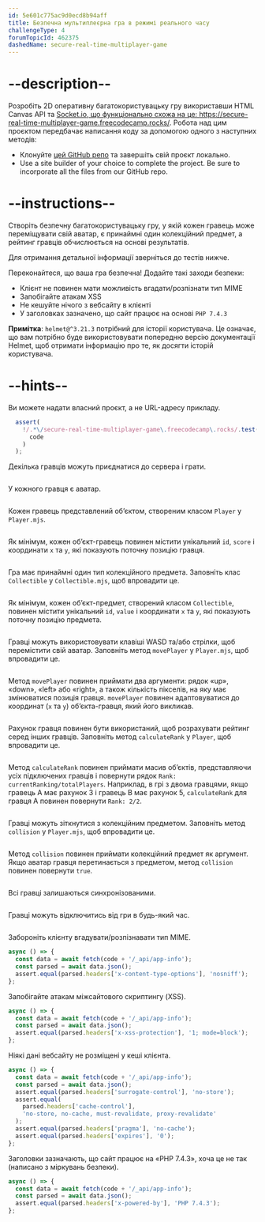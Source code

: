 ```yaml
---
id: 5e601c775ac9d0ecd8b94aff
title: Безпечна мультиплеєрна гра в режимі реального часу
challengeType: 4
forumTopicId: 462375
dashedName: secure-real-time-multiplayer-game
---
```


# --description--

Розробіть 2D оперативну багатокористувацьку гру використавши HTML Canvas API та <a href="https://secure-real-time-multiplayer-game.freecodecamp.rocks/" target="_blank" rel="noopener noreferrer nofollow">Socket.io, що функціонально схожа на це: https://secure-real-time-multiplayer-game.freecodecamp.rocks/</a>. Робота над цим проєктом передбачає написання коду за допомогою одного з наступних методів:

-   Клонуйте <a href="https://github.com/freeCodeCamp/boilerplate-project-secure-real-time-multiplayer-game/" target="_blank" rel="noopener noreferrer nofollow">цей GitHub репо</a> та завершіть свій проєкт локально.
-   Use a site builder of your choice to complete the project. Be sure to incorporate all the files from our GitHub repo.

# --instructions--

Створіть безпечну багатокористувацьку гру, у якій кожен гравець може переміщувати свій аватар, є принаймні один колекційний предмет, а рейтинг гравців обчислюється на основі результатів.

Для отримання детальної інформації зверніться до тестів нижче.

Переконайтеся, що ваша гра безпечна! Додайте такі заходи безпеки:

- Клієнт не повинен мати можливість вгадати/розпізнати тип MIME
- Запобігайте атакам XSS
- Не кешуйте нічого з вебсайту в клієнті
- У заголовках зазначено, що сайт працює на основі `PHP 7.4.3`

**Примітка**: `helmet@^3.21.3` потрібний для історії користувача. Це означає, що вам потрібно буде використовувати попередню версію документації Helmet, щоб отримати інформацію про те, як досягти історій користувача.

# --hints--

Ви можете надати власний проєкт, а не URL-адресу прикладу.

```js
  assert(
    !/.*\/secure-real-time-multiplayer-game\.freecodecamp\.rocks/.test(
      code
    )
  );
```

Декілька гравців можуть приєднатися до сервера і грати.

```js

```

У кожного гравця є аватар.

```js

```

Кожен гравець представлений об’єктом, створеним класом `Player` у `Player.mjs`.

```js

```

Як мінімум, кожен об’єкт-гравець повинен містити унікальний `id`, `score` і координати `x` та `y`, які показують поточну позицію гравця.

```js

```

Гра має принаймні один тип колекційного предмета. Заповніть клас `Collectible` у `Collectible.mjs`, щоб впровадити це.

```js

```

Як мінімум, кожен об’єкт-предмет, створений класом `Collectible`, повинен містити унікальний `id`, `value` і координати `x` та `y`, які показують поточну позицію предмета.

```js

```

Гравці можуть використовувати клавіші WASD та/або стрілки, щоб перемістити свій аватар. Заповніть метод `movePlayer` у `Player.mjs`, щоб впровадити це.

```js

```

Метод `movePlayer` повинен приймати два аргументи: рядок «up», «down», «left» або «right», а також кількість пікселів, на яку має змінюватися позиція гравця. `movePlayer` повинен адаптовуватися до координат (`x` та `y`) об’єкта-гравця, який його викликав.

```js

```

Рахунок гравця повинен бути використаний, щоб розрахувати рейтинг серед інших гравців. Заповніть метод `calculateRank` у `Player`, щоб впровадити це.

```js

```

Метод `calculateRank` повинен приймати масив об’єктів, представляючи усіх підключених гравців і повернути рядок `Rank: currentRanking/totalPlayers`. Наприклад, в грі з двома гравцями, якщо гравець А має рахунок 3 і гравець В має рахунок 5, `calculateRank` для гравця A повинен повернути `Rank: 2/2`.

```js

```

Гравці можуть зіткнутися з колекційним предметом. Заповніть метод `collision` у `Player.mjs`, щоб впровадити це.

```js

```

Метод `collision` повинен приймати колекційний предмет як аргумент. Якщо аватар гравця перетинається з предметом, метод `collision` повинен повернути `true`.

```js

```

Всі гравці залишаються синхронізованими.

```js

```

Гравці можуть відключитись від гри в будь-який час.

```js

```

Забороніть клієнту вгадувати/розпізнавати тип MIME.

```js
async () => {
  const data = await fetch(code + '/_api/app-info');
  const parsed = await data.json();
  assert.equal(parsed.headers['x-content-type-options'], 'nosniff');
};
```

Запобігайте атакам міжсайтового скриптингу (XSS).

```js
async () => {
  const data = await fetch(code + '/_api/app-info');
  const parsed = await data.json();
  assert.equal(parsed.headers['x-xss-protection'], '1; mode=block');
};
```

Ніякі дані вебсайту не розміщені у кеші клієнта.

```js
async () => {
  const data = await fetch(code + '/_api/app-info');
  const parsed = await data.json();
  assert.equal(parsed.headers['surrogate-control'], 'no-store');
  assert.equal(
    parsed.headers['cache-control'],
    'no-store, no-cache, must-revalidate, proxy-revalidate'
  );
  assert.equal(parsed.headers['pragma'], 'no-cache');
  assert.equal(parsed.headers['expires'], '0');
};
```

Заголовки зазначають, що сайт працює на «PHP 7.4.3», хоча це не так (написано з міркувань безпеки).

```js
async () => {
  const data = await fetch(code + '/_api/app-info');
  const parsed = await data.json();
  assert.equal(parsed.headers['x-powered-by'], 'PHP 7.4.3');
};
```
